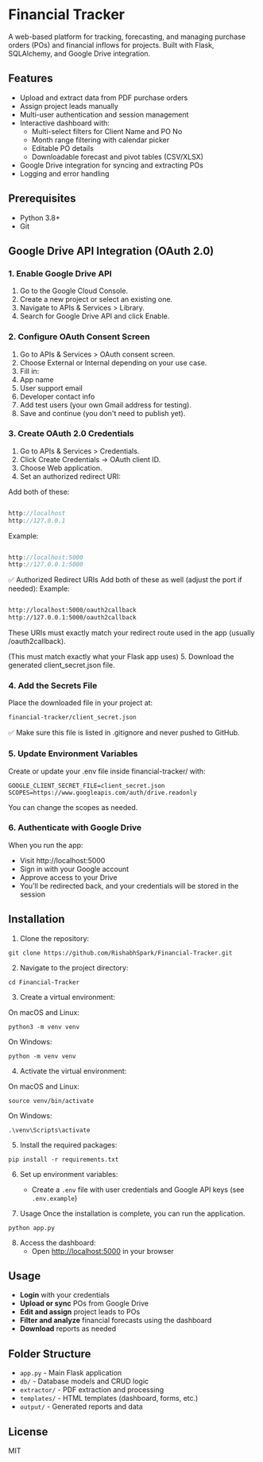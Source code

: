 # Financial Tracker

A web-based platform for tracking, forecasting, and managing purchase orders (POs) and financial inflows for projects. Built with Flask, SQLAlchemy, and Google Drive integration.

## Features

- Upload and extract data from PDF purchase orders
- Assign project leads manually
- Multi-user authentication and session management
- Interactive dashboard with:
  - Multi-select filters for Client Name and PO No
  - Month range filtering with calendar picker
  - Editable PO details
  - Downloadable forecast and pivot tables (CSV/XLSX)
- Google Drive integration for syncing and extracting POs
- Logging and error handling

## Prerequisites

- Python 3.8+
- Git

## Google Drive API Integration (OAuth 2.0)

### 1. Enable Google Drive API

1. Go to the Google Cloud Console.
2. Create a new project or select an existing one.
3. Navigate to APIs & Services > Library.
4. Search for Google Drive API and click Enable.

### 2. Configure OAuth Consent Screen

1. Go to APIs & Services > OAuth consent screen.
2. Choose External or Internal depending on your use case.
3. Fill in:
4. App name
5. User support email
6. Developer contact info
7. Add test users (your own Gmail address for testing).
8. Save and continue (you don't need to publish yet).

### 3. Create OAuth 2.0 Credentials

1. Go to APIs & Services > Credentials.
2. Click Create Credentials → OAuth client ID.
3. Choose Web application.
4. Set an authorized redirect URI:

Add both of these:

```cpp

http://localhost
http://127.0.0.1
```

Example: 
```cpp

http://localhost:5000
http://127.0.0.1:5000
```

✅ Authorized Redirect URIs
Add both of these as well (adjust the port if needed):
Example:
```bash

http://localhost:5000/oauth2callback
http://127.0.0.1:5000/oauth2callback
```
These URIs must exactly match your redirect route used in the app (usually /oauth2callback).

(This must match exactly what your Flask app uses)
5. Download the generated client_secret.json file.


### 4. Add the Secrets File

Place the downloaded file in your project at:

```bash
financial-tracker/client_secret.json
```

✅ Make sure this file is listed in .gitignore and never pushed to GitHub.

### 5. Update Environment Variables
Create or update your .env file inside financial-tracker/ with:
```env
GOOGLE_CLIENT_SECRET_FILE=client_secret.json
SCOPES=https://www.googleapis.com/auth/drive.readonly
```
You can change the scopes as needed.

### 6. Authenticate with Google Drive

When you run the app:

- Visit http://localhost:5000
- Sign in with your Google account
- Approve access to your Drive
- You’ll be redirected back, and your credentials will be stored in the session



## Installation

1. Clone the repository:

```
git clone https://github.com/RishabhSpark/Financial-Tracker.git
```

2. Navigate to the project directory:

```
cd Financial-Tracker
```

3. Create a virtual environment:

On macOS and Linux:
```
python3 -m venv venv
```

On Windows:
```
python -m venv venv
```

4. Activate the virtual environment:

On macOS and Linux:
```
source venv/bin/activate
```

On Windows:
```
.\venv\Scripts\activate
```

5. Install the required packages:
```
pip install -r requirements.txt
```

6. Set up environment variables:
   - Create a `.env` file with user credentials and Google API keys (see `.env.example`)

7. Usage
Once the installation is complete, you can run the application.

```
python app.py
```

8. Access the dashboard:
   - Open [http://localhost:5000](http://localhost:5000) in your browser

## Usage
- **Login** with your credentials
- **Upload or sync** POs from Google Drive
- **Edit and assign** project leads to POs
- **Filter and analyze** financial forecasts using the dashboard
- **Download** reports as needed

## Folder Structure
- `app.py` - Main Flask application
- `db/` - Database models and CRUD logic
- `extractor/` - PDF extraction and processing
- `templates/` - HTML templates (dashboard, forms, etc.)
- `output/` - Generated reports and data

## License
MIT
